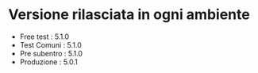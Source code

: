 # Versione rilasciata in ogni ambiente

- Free test : 5.1.0
- Test Comuni : 5.1.0
- Pre subentro : 5.1.0
- Produzione : 5.0.1
